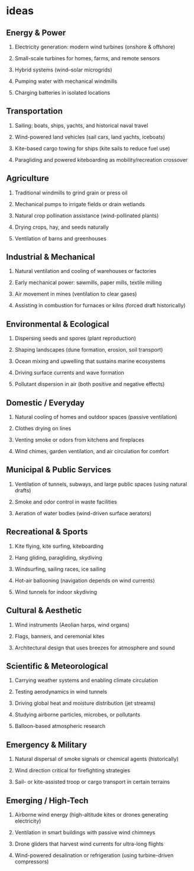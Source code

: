# ideas

## Energy & Power

1. Electricity generation: modern wind turbines (onshore & offshore)

2. Small-scale turbines for homes, farms, and remote sensors

3. Hybrid systems (wind–solar microgrids)

4. Pumping water with mechanical windmills

5. Charging batteries in isolated locations

## Transportation

1. Sailing: boats, ships, yachts, and historical naval travel

2. Wind-powered land vehicles (sail cars, land yachts, iceboats)

3. Kite-based cargo towing for ships (kite sails to reduce fuel use)

4. Paragliding and powered kiteboarding as mobility/recreation crossover

## Agriculture

1. Traditional windmills to grind grain or press oil

2. Mechanical pumps to irrigate fields or drain wetlands

3. Natural crop pollination assistance (wind-pollinated plants)

4. Drying crops, hay, and seeds naturally

5. Ventilation of barns and greenhouses

## Industrial & Mechanical

1. Natural ventilation and cooling of warehouses or factories

2. Early mechanical power: sawmills, paper mills, textile milling

3. Air movement in mines (ventilation to clear gases)

4. Assisting in combustion for furnaces or kilns (forced draft historically)

## Environmental & Ecological

1. Dispersing seeds and spores (plant reproduction)

2. Shaping landscapes (dune formation, erosion, soil transport)

3. Ocean mixing and upwelling that sustains marine ecosystems

4. Driving surface currents and wave formation

5. Pollutant dispersion in air (both positive and negative effects)

## Domestic / Everyday

1. Natural cooling of homes and outdoor spaces (passive ventilation)

2. Clothes drying on lines

3. Venting smoke or odors from kitchens and fireplaces

4. Wind chimes, garden ventilation, and air circulation for comfort

## Municipal & Public Services

1. Ventilation of tunnels, subways, and large public spaces (using natural drafts)

2. Smoke and odor control in waste facilities

3. Aeration of water bodies (wind-driven surface aerators)

## Recreational & Sports

1. Kite flying, kite surfing, kiteboarding

2. Hang gliding, paragliding, skydiving

3. Windsurfing, sailing races, ice sailing

4. Hot-air ballooning (navigation depends on wind currents)

5. Wind tunnels for indoor skydiving

## Cultural & Aesthetic

1. Wind instruments (Aeolian harps, wind organs)

2. Flags, banners, and ceremonial kites

3. Architectural design that uses breezes for atmosphere and sound

## Scientific & Meteorological

1. Carrying weather systems and enabling climate circulation

2. Testing aerodynamics in wind tunnels

3. Driving global heat and moisture distribution (jet streams)

4. Studying airborne particles, microbes, or pollutants

5. Balloon-based atmospheric research

## Emergency & Military

1. Natural dispersal of smoke signals or chemical agents (historically)

2. Wind direction critical for firefighting strategies

3. Sail- or kite-assisted troop or cargo transport in certain terrains

## Emerging / High-Tech

1. Airborne wind energy (high-altitude kites or drones generating electricity)

2. Ventilation in smart buildings with passive wind chimneys

3. Drone gliders that harvest wind currents for ultra-long flights

4. Wind-powered desalination or refrigeration (using turbine-driven compressors)
